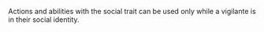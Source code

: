 Actions and abilities with the social trait can be used only while a vigilante is in their social identity.